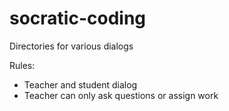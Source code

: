 # socratic-coding

Directories for various dialogs

Rules:
- Teacher and student dialog
- Teacher can only ask questions or assign work
